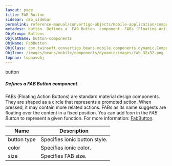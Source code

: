 ```yaml
---
layout: page
title: FAB Button
sidebar: c8o_sidebar
permalink: reference-manual/convertigo-objects/mobile-application/components/button-components/fab-button/
metadesc: button  Defines a  FAB Button  component. FABs (Floating Action Buttons) are standard material design components. They are shaped as a circle that rep
ObjGroup: Buttons
ObjCatName: button-components
ObjName: FabButton
ObjClass: com.twinsoft.convertigo.beans.mobile.components.dynamic.ComponentManager$1
ObjIcon: /images/beans/mobile/components/dynamic/images/fab_32x32.png
topnav: topnavobj
---
```

button
##### Defines a <i>FAB Button</i> component.
FABs (Floating Action Buttons) are standard material design components.
They are shaped as a circle that represents a promoted action.
When pressed, it may contain more related actions.
FABs as its name suggests are floating over the content in a fixed position.
You can add <i>Icon</i> in the <i>FAB Button</i> to represent a given function.
 For more information: <a href='https://ionicframework.com/docs/v3/api/components/fab/FabButton/' target='_blank'>FabButton</a>.

Name | Description 
--- | ---
button type | Specifies ionic button style.
color | Specifies ionic color.
size | Specifies FAB size.


